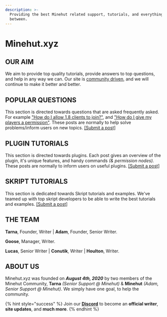 ```yaml
---
description: >-
  Providing the best Minehut related support, tutorials, and everything in
  between.
---
```


# Minehut.xyz

## OUR AIM

We aim to provide top quality tutorials, provide answers to top questions, and help in any way we can. Our site is [community driven](contribute.md), and we will continue to make it better and better.


## POPULAR QUESTIONS

This section is directed towards questions that are asked frequently asked. For example ["How do I allow 1.8 clients to join?"](faq/server-version.md), and ["How do I give my players a permission"](faq/permissions.md). These posts are normally to help solve problems/inform users on new topics. [\[Submit a post\]](contribute.md)

## PLUGIN TUTORIALS

This section is directed towards plugins. Each post gives an overview of the plugin, it's unique features, and handy commands _\(& permission nodes\)._ These posts are normally to inform users on useful plugins. [\[Submit a post\]](contribute.md)

## SKRIPT TUTORIALS 

This section is dedicated towards Skript tutorials and examples. We've teamed up with top skript developers to be able to write the best tutorials and examples. [\[Submit a post\]](contribute.md)

## THE TEAM

**Tarna**, Founder, Writer |
**Adam**, Founder, Senior Writer.

**Goose**, Manager, Writer.

**Lucas**, Senior Writer |
**Conutik**, Writer |
**Houlton**, Writer.

## ABOUT US

Minehut.xyz was founded on **_August 4th, 2020_** by two members of the Minehut Community, **Tarna** _\(Senior Support @ Minehut\)_ & **Minehut** _\(Adam, Senior Support @ Minehut\)_. We simply have one goal, to help the community.

{% hint style="success" %}
Join our **[Discord](https://invite.gg/minehutxyz)** to become an **official writer**, **site updates**, and **much more**.
{% endhint %}


